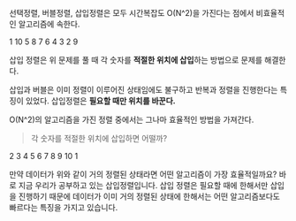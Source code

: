 선택정렬, 버블정렬, 삽입정렬은 모두 시간복잡도 O(N^2)을 가진다는 점에서 비효율적인 알고리즘에 속한다.

1 10 5 8 7 6 4 3 2 9

삽입 정렬은 위 문제를 풀 때 각 숫자를 **적절한 위치에 삽입**하는 방법으로 문제를 해결한다.

삽입과 버블은 이미 정렬이 이루어진 상태임에도 불구하고 반복과 정렬을 진행한다는 특징이 있었다.
삽입정렬은 **필요할 때만 위치를 바꾼다.**

O(N^2)의 알고리즘을 가진 정렬 중에서는 그나마 효율적인 방법을 가져간다.

> 각 숫자를 적절한 위치에 삽입하면 어떨까?

2 3 4 5 6 7 8 9 10 1

만약 데이터가 위와 같이 거의 정렬된 상태라면 어떤 알고리즘이 가장 효율적일까요?
바로 지금 우리가 공부하고 있는 삽입정렬입니다. 삽입 정렬은 필요할 때에 한해서만 삽입을 진행하기 때문에
데이터가 이미 거의 정렬된 상태에 한해서는 어떤 알고리즘보다도 빠르다는 특징을 가지고 있습니다.
